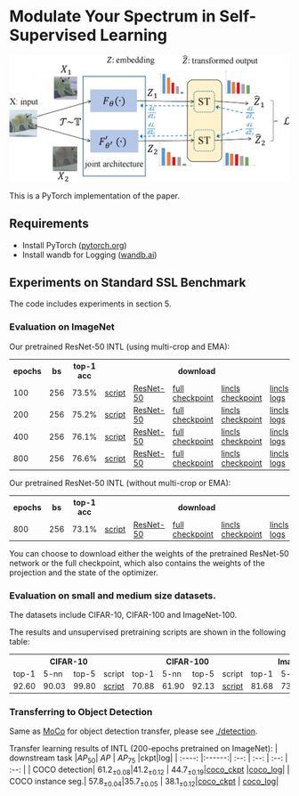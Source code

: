 # Modulate Your Spectrum in Self-Supervised Learning

<p align="center">
  <img width="700" src="scripts/ST.png">
</p>

This is a PyTorch implementation of the paper.

## Requirements
- Install PyTorch ([pytorch.org](http://pytorch.org))
- Install wandb for Logging ([wandb.ai](https://wandb.ai/)) 

## Experiments on Standard SSL Benchmark
The code includes experiments in section 5. 

### Evaluation on ImageNet

Our pretrained ResNet-50 INTL (using multi-crop and EMA):

<table>
  <tr>
    <th>epochs</th>
    <th>bs</th>
    <th>top-1 acc</th>
    <th colspan="5">download</th>
  </tr>
  <tr>
    <td>100</td>
    <td>256</td>
    <td>73.5%</td>
    <td><a href="scripts/ep100_multi-crop_ema.sh">script</a></td>
    <td><a href="https://drive.google.com/file/d/1DZVKlqWaRJ7Xkq9g4rDoVOfClRtIa0Uk/view?usp=drive_link">ResNet-50</a></td>
    <td><a href="https://drive.google.com/file/d/1zemhf-UbzcmpteAB5nKEv7r4dWbYINLP/view?usp=drive_link">full checkpoint</a></td>
    <td><a href="https://drive.google.com/file/d/1khGuJ37B6yEl1ME4Bc9WYikO3Hh8a7vK/view?usp=drive_links">lincls checkpoint</a></td>
    <td><a href="https://drive.google.com/file/d/1y1HEOvlQxkqTfQXikBKOogM-df_EeRQs/view?usp=drive_link">lincls logs</a></td>
  </tr>
  <tr>
    <td>200</td>
    <td>256</td>
    <td>75.2%</td>
    <td><a href="scripts/ep200_multi-crop_ema.sh">script</a></td>
    <td><a href="https://drive.google.com/file/d/1H6i__9IYkX4VYcMILY-8JgHQY1m_aUlP/view?usp=drive_link">ResNet-50</a></td>
    <td><a href="https://drive.google.com/file/d/1MQlwD1Ep6oMCpDrz3T7Ih4DCRe9fwGg3/view?usp=drive_link">full checkpoint</a></td>
    <td><a href="https://drive.google.com/file/d/1WmtWxULXPiTPq_NWTv_ceXGouUCoVAX-/view?usp=drive_link">lincls checkpoint</a></td>
    <td><a href="https://drive.google.com/file/d/1dEflhK2K79GoqPfizDxBUUoNwTDgSAMs/view?usp=drive_link">lincls logs</a></td>
  </tr>
  <tr>
    <td>400</td>
    <td>256</td>
    <td>76.1%</td>
    <td><a href="scripts/ep400_multi-crop_ema.sh">script</a></td>
    <td><a href="https://drive.google.com/file/d/1CsowRCBNL6zTvjXe2PKhVOiDIGP-2to1/view?usp=drive_link">ResNet-50</a></td>
    <td><a href="https://drive.google.com/file/d/1PUoGL0fr-WbtWkbk9gopSr7vO_kA2S9z/view?usp=drive_link">full checkpoint</a></td>
    <td><a href="https://drive.google.com/file/d/1M40oIQFvMYXZCeOMba23fqIUxmYDCQTg/view?usp=drive_link">lincls checkpoint</a></td>
    <td><a href="https://drive.google.com/file/d/1Zl-nQPVzc-MRbs6u26nIaM4YA904blym/view?usp=drive_link">lincls logs</a></td>
  </tr>
  <tr>
    <td>800</td>
    <td>256</td>
    <td>76.6%</td>
    <td><a href="scripts/ep800_multi-crop_ema.sh">script</a></td>
    <td><a href="https://drive.google.com/file/d/1zHZPpHjMKnzwHyOD93cuRO0o8QMbWnxV/view?usp=drive_link">ResNet-50</a></td>
    <td><a href="https://drive.google.com/file/d/1wLN1I4kXJtbmuRH1HKHE5snp6S-MtNLR/view?usp=drive_link">full checkpoint</a></td>
    <td><a href="https://drive.google.com/file/d/1wKeEKcGojfHYhdLh24f8VhmY6ZXuD8Fw/view?usp=drive_link">lincls checkpoint</a></td>
    <td><a href="https://drive.google.com/file/d/1Lbv_GZzsfwNjHjlp9yyWeSh6-DAp_qQP/view?usp=drive_link">lincls logs</a></td>
  </tr>
</table>

Our pretrained ResNet-50 INTL (without multi-crop or EMA):

<table>
  <tr>
    <th>epochs</th>
    <th>bs</th>
    <th>top-1 acc</th>
    <th colspan="5">download</th>
  </tr>
  <tr>
    <td>800</td>
    <td>256</td>
    <td>73.1%</td>
    <td><a href="scripts/ep800.sh">script</a></td>
    <td><a href="https://drive.google.com/file/d/1wkc1q6Pb-ZOLrBA36TyYsrOQPz8zLKtm/view?usp=drive_link">ResNet-50</a></td>
    <td><a href="https://drive.google.com/file/d/19rpjQkG3op-cclvj5214a3roQZvcUT_c/view?usp=drive_link">full checkpoint</a></td>
    <td><a href="https://drive.google.com/file/d/1MrBE_pwrq1hVKuc2307sqWT30kXvywY2/view?usp=drive_link">lincls checkpoint</a></td>
    <td><a href="https://drive.google.com/file/d/1WAaFPU9i-Riw5y05wpoN-1dasPNc17K6/view?usp=drive_link">lincls logs</a></td>
  </tr>
</table>

You can choose to download either the weights of the pretrained ResNet-50 network or the full checkpoint, which also contains the weights of the projection and the state of the optimizer.

### Evaluation on small and medium size datasets.
The datasets include CIFAR-10, CIFAR-100 and ImageNet-100.

The results and unsupervised pretraining scripts are shown in the following table:

<table>
  <tr>
    <th colspan="4">CIFAR-10</th>
    <th colspan="4">CIFAR-100</th>
    <th colspan="4">ImageNet-100</th>
  </tr>
  <tr>
    <td>top-1</td>
    <td>5-nn</td>
    <td>top-5</td>
    <td>script</td>
    <td>top-1</td>
    <td>5-nn</td>
    <td>top-5</td>
    <td>script</td>
    <td>top-1</td>
    <td>5-nn</td>
    <td>top-5</td>
    <td>script</td>
  </tr>
  <tr>
    <td>92.60</td>
    <td>90.03</td>
    <td>99.80</td>
    <td><a href="scripts/cifar10.sh">script</a></td>
    <td>70.88</td>
    <td>61.90</td>
    <td>92.13</td>
    <td><a href="scripts/cifar100.sh">script</a></td>
    <td>81.68</td>
    <td>73.46</td>
    <td>95.42</td>
    <td><a href="scripts/in100.sh">script</a></td>
  </tr>
</table>

### Transferring to Object Detection
Same as [MoCo](https://github.com/facebookresearch/moco) for object detection transfer, please see [./detection](https://github.com/winci-ai/INTL/tree/main/detection).

Transfer learning results of INTL (200-epochs pretrained on ImageNet):
| downstream task |$AP_{50}$| $AP$ | $AP_{75}$ |ckpt|log|
| :----:  |:------:| :--: | :--: | :--: | :--: |
| COCO detection| $61.2_{±0.08}$|$41.2_{±0.12}$ | $44.7_{±0.19}$|[coco_ckpt](https://drive.google.com/file/d/1W9IYeNvNmCDCDK3cSgYLZDogm0c1ijuQ/view?usp=drive_link) |[coco_log](https://drive.google.com/file/d/15dfEx1DG-f8mmQm4wnh8XrMdQE3NvyOa/view?usp=drive_link)|
| COCO instance seg.| $57.8_{±0.04}$|$35.7_{±0.05}$ | $38.1_{±0.12}$|[coco_ckpt](https://drive.google.com/file/d/1W9IYeNvNmCDCDK3cSgYLZDogm0c1ijuQ/view?usp=drive_link) | [coco_log](https://drive.google.com/file/d/15dfEx1DG-f8mmQm4wnh8XrMdQE3NvyOa/view?usp=drive_link)|

